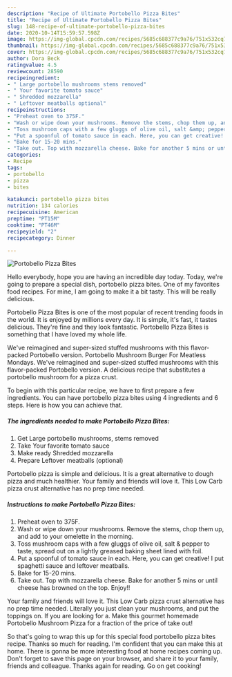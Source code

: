 ```yaml
---
description: "Recipe of Ultimate Portobello Pizza Bites"
title: "Recipe of Ultimate Portobello Pizza Bites"
slug: 148-recipe-of-ultimate-portobello-pizza-bites
date: 2020-10-14T15:59:57.598Z
image: https://img-global.cpcdn.com/recipes/5685c688377c9a76/751x532cq70/portobello-pizza-bites-recipe-main-photo.jpg
thumbnail: https://img-global.cpcdn.com/recipes/5685c688377c9a76/751x532cq70/portobello-pizza-bites-recipe-main-photo.jpg
cover: https://img-global.cpcdn.com/recipes/5685c688377c9a76/751x532cq70/portobello-pizza-bites-recipe-main-photo.jpg
author: Dora Beck
ratingvalue: 4.5
reviewcount: 28590
recipeingredient:
- " Large portobello mushrooms stems removed"
- " Your favorite tomato sauce"
- " Shredded mozzarella"
- " Leftover meatballs optional"
recipeinstructions:
- "Preheat oven to 375F."
- "Wash or wipe down your mushrooms. Remove the stems, chop them up, and add to your omelette in the morning."
- "Toss mushroom caps with a few gluggs of olive oil, salt &amp; pepper to taste, spread out on a lightly greased baking sheet lined with foil."
- "Put a spoonful of tomato sauce in each. Here, you can get creative! I put spaghetti sauce and leftover meatballs."
- "Bake for 15-20 mins."
- "Take out. Top with mozzarella cheese. Bake for another 5 mins or until cheese has browned on the top. Enjoy!!"
categories:
- Recipe
tags:
- portobello
- pizza
- bites

katakunci: portobello pizza bites 
nutrition: 134 calories
recipecuisine: American
preptime: "PT15M"
cooktime: "PT46M"
recipeyield: "2"
recipecategory: Dinner

---
```



![Portobello Pizza Bites](https://img-global.cpcdn.com/recipes/5685c688377c9a76/751x532cq70/portobello-pizza-bites-recipe-main-photo.jpg)

Hello everybody, hope you are having an incredible day today. Today, we're going to prepare a special dish, portobello pizza bites. One of my favorites food recipes. For mine, I am going to make it a bit tasty. This will be really delicious.

Portobello Pizza Bites is one of the most popular of recent trending foods in the world. It is enjoyed by millions every day. It is simple, it's fast, it tastes delicious. They're fine and they look fantastic. Portobello Pizza Bites is something that I have loved my whole life.

We&#39;ve reimagined and super-sized stuffed mushrooms with this flavor-packed Portobello version. Portobello Mushroom Burger For Meatless Mondays. We&#39;ve reimagined and super-sized stuffed mushrooms with this flavor-packed Portobello version. A delicious recipe that substitutes a portobello mushroom for a pizza crust.


To begin with this particular recipe, we have to first prepare a few ingredients. You can have portobello pizza bites using 4 ingredients and 6 steps. Here is how you can achieve that.

<!--inarticleads1-->

##### The ingredients needed to make Portobello Pizza Bites:

1. Get  Large portobello mushrooms, stems removed
1. Take  Your favorite tomato sauce
1. Make ready  Shredded mozzarella
1. Prepare  Leftover meatballs (optional)


Portobello pizza is simple and delicious. It is a great alternative to dough pizza and much healthier. Your family and friends will love it. This Low Carb pizza crust alternative has no prep time needed. 

<!--inarticleads2-->

##### Instructions to make Portobello Pizza Bites:

1. Preheat oven to 375F.
1. Wash or wipe down your mushrooms. Remove the stems, chop them up, and add to your omelette in the morning.
1. Toss mushroom caps with a few gluggs of olive oil, salt &amp; pepper to taste, spread out on a lightly greased baking sheet lined with foil.
1. Put a spoonful of tomato sauce in each. Here, you can get creative! I put spaghetti sauce and leftover meatballs.
1. Bake for 15-20 mins.
1. Take out. Top with mozzarella cheese. Bake for another 5 mins or until cheese has browned on the top. Enjoy!!


Your family and friends will love it. This Low Carb pizza crust alternative has no prep time needed. Literally you just clean your mushrooms, and put the toppings on. If you are looking for a. Make this gourmet homemade Portobello Mushroom Pizza for a fraction of the price of take out! 

So that's going to wrap this up for this special food portobello pizza bites recipe. Thanks so much for reading. I'm confident that you can make this at home. There is gonna be more interesting food at home recipes coming up. Don't forget to save this page on your browser, and share it to your family, friends and colleague. Thanks again for reading. Go on get cooking!
